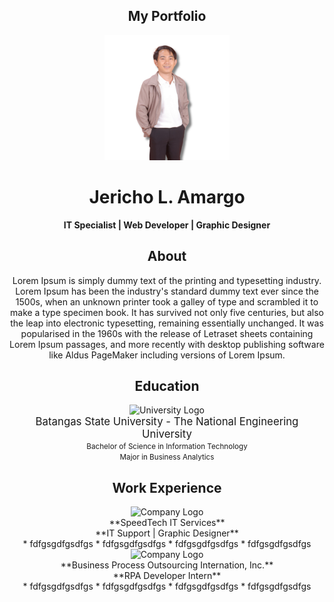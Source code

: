 ## <div align="center">My Portfolio</div>

<div align="center">
  <img src="image/profile.png" alt="Profile Picture" width="200" height="200">
</div>

# <div align="center">Jericho L. Amargo</div>

<div align="center">
  <strong>IT Specialist | Web Developer | Graphic Designer</strong>
</div>

## <div align="center">About</div>

<div align="center">
  Lorem Ipsum is simply dummy text of the printing and typesetting industry. Lorem Ipsum has been the industry's standard dummy text ever since the 1500s, when an unknown printer took a galley of type and scrambled it to make a type specimen book. It has survived not only five centuries, but also the leap into electronic typesetting, remaining essentially unchanged. It was popularised in the 1960s with the release of Letraset sheets containing Lorem Ipsum passages, and more recently with desktop publishing software like Aldus PageMaker including versions of Lorem Ipsum.
</div>

## <div align="center">Education</div>

<div align="center">
  <img src="picture1.png" alt="University Logo">
  <br>
  <span style="font-size: larger;">Batangas State University - The National Engineering University</span>
  <br>
  <span style="font-size: smaller;">Bachelor of Science in Information Technology</span>
  <br>
  <span style="font-size: smaller;">Major in Business Analytics</span>
</div>

## <div align="center">Work Experience</div>

<div align="center">
  <img src="pic2.png" alt="Company Logo">
  <br>
  **SpeedTech IT Services**
  <br>
  **IT Support | Graphic Designer**
  <br>
  * fdfgsgdfgsdfgs
  * fdfgsgdfgsdfgs
  * fdfgsgdfgsdfgs
  * fdfgsgdfgsdfgs
</div>

<div align="center">
  <img src="pic3.png" alt="Company Logo">
  <br>
  **Business Process Outsourcing Internation, Inc.**
  <br>
  **RPA Developer Intern**
  <br>
  * fdfgsgdfgsdfgs
  * fdfgsgdfgsdfgs
  * fdfgsgdfgsdfgs
  * fdfgsgdfgsdfgs
</div>
